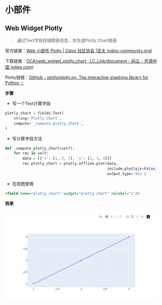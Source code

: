 # 小部件

## Web Widget Plotly

> 通过Text字段存储图表信息，并生成Plotly Chart图表

官方链接：[Web 小部件 Plotly | Odoo 社区协会 |亚太 (odoo-community.org)](https://odoo-community.org/shop/web-widget-plotly-5069?page=33&category=26)

下载链接：[OCA/web_widget_plotly_chart · LC_Link/document - 码云 - 开源中国 (gitee.com)](https://gitee.com/LC_Link/document/tree/master/OCA/web_widget_plotly_chart)

Plotly链接：[GitHub - plotly/plotly.py: The interactive graphing library for Python :sparkles:](https://github.com/plotly/plotly.py#overview)

**步骤**

- 写一个Text计算字段

```python
plotly_chart = fields.Text(
    string='Plotly Chart',
    compute='_compute_plotly_chart',
) 
```

- 写计算字段方法  

```python
def _compute_plotly_chart(self):
    for rec in self:
        data = [{'x': [1, 2, 3], 'y': [2, 3, 4]}]
        rec.plotly_chart = plotly.offline.plot(data,
                                               include_plotlyjs=False,
                                               output_type='div')
```

- 在视图使用

```xml
<field name="plotly_chart" widget="plotly_chart" nolabel="1"/>
```
**效果**

![](assets/2025-10-09-14-46-32-image.png)
